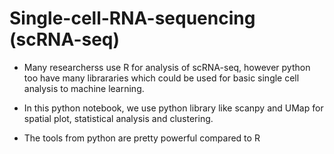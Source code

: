 # Single-cell-RNA-sequencing (scRNA-seq)

- Many researcherss use R for analysis of scRNA-seq, however python too have many librararies which could be used for basic single cell analysis to machine learning.

- In this python notebook, we use python library like scanpy and UMap for spatial plot, statistical analysis and clustering. 

- The tools from python are pretty powerful compared to R 

